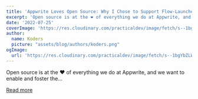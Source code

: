 ```yaml
---
title: 'Appwrite Loves Open Source: Why I Chose to Support Flow-Launcher'
excerpt: 'Open source is at the ❤️ of everything we do at Appwrite, and we want to enable and foster the...'
date: '2022-07-25'
coverImage: 'https://res.cloudinary.com/practicaldev/image/fetch/s--1bgYbZLW--/c_imagga_scale,f_auto,fl_progressive,h_420,q_auto,w_1000/https://dev-to-uploads.s3.amazonaws.com/uploads/articles/ih8hagzh6qawif1sz1fz.png'
author:
  name: Koders
  picture: "assets/blog/authors/koders.png"
ogImage:
  url: 'https://res.cloudinary.com/practicaldev/image/fetch/s--1bgYbZLW--/c_imagga_scale,f_auto,fl_progressive,h_420,q_auto,w_1000/https://dev-to-uploads.s3.amazonaws.com/uploads/articles/ih8hagzh6qawif1sz1fz.png'
---
```


Open source is at the ❤️ of everything we do at Appwrite, and we want to enable and foster the...

[Read more](https://dev.to/appwrite/appwrite-loves-open-source-why-i-chose-to-support-flow-launcher-54pj)
